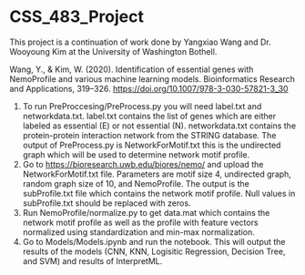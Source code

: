 # CSS_483_Project

This project is a continuation of work done by Yangxiao Wang and Dr. Wooyoung Kim at the University of Washington Bothell.

Wang, Y., & Kim, W. (2020). Identification of essential genes with NemoProfile and various machine learning models. Bioinformatics Research and Applications, 319–326. https://doi.org/10.1007/978-3-030-57821-3_30 

1.	To run PreProccesing/PreProcess.py you will need label.txt and networkdata.txt. label.txt contains the list of genes which are either labeled as essential (E) or not essential (N). networkdata.txt contains the protein-protein interaction network from the STRING database. The output of PreProcess.py is NetworkForMotif.txt this is the undirected graph which will be used to determine network motif profile.
2.	 Go to https://bioresearch.uwb.edu/biores/nemo/ and upload the NetworkForMotif.txt file. Parameters are motif size 4, undirected graph, random graph size of 10, and NemoProfile. The output is the subProfile.txt file which contains the network motif profile. Null values in subProfile.txt should be replaced with zeros.
3.	Run NemoProfile/normalize.py to get data.mat which contains the network motif profile as well as the profile with feature vectors normalized using standardization and min-max normalization.
4.	Go to Models/Models.ipynb and run the notebook. This will output the results of the models (CNN, KNN, Logisitic Regression, Decision Tree, and SVM) and results of InterpretML.